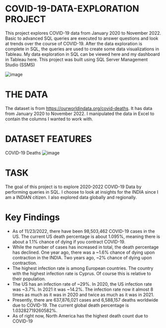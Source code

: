 # COVID-19-DATA-EXPLORATION PROJECT

This project explores COVID-19 data from January 2020 to November 2022. Basic to advanced SQL queries are executed to answer questions and look at trends over the course of COVID-19. After the data exploration is complete in SQL, the queries are used to create some data visualizations in Tableau. My data exploration in SQL can be viewed here and my dashboard in Tableau here. This project was built using SQL Server Management Studio (SSMS)

![image](https://user-images.githubusercontent.com/112798984/206856707-350c7e01-ba1b-4d41-aba4-ebfe4ad748c7.png)

# THE DATA
The dataset is from https://ourworldindata.org/covid-deaths. It has data from January 2020 to November 2022. I manipulated the data in Excel to contain the columns I wanted to work with.
# DATASET FEATURES
COVID-19 Deaths
![image](https://user-images.githubusercontent.com/112798984/206856921-3a26f1b1-a189-4b64-9649-e786c9221881.png)
# TASK
The goal of this project is to explore 2020-2022 COVID-19 Data by performing queries in SQL. I choose to look at insights for the INDIA since I am a INDIAN citizen. I also explored data globally and regionally.

# Key Findings
* As of 11/23/2022, there have been 98,503,462 COVID-19 cases in the US. The current US death percentage is about 1.095%, meaning there is about a 1.1% chance of dying if you contract COVID-19.
* While the number of cases has increased in total, the death percentage has declined. One year ago, there was a ~1.6% chance of dying upon contraction in the INDIA. Two years ago, ~2% chance of dying upon contraction.
* The highest infection rate is among European countries. The country with the highest infection rate is Cyprus. Of course this is relative to their population.
* The US has an infection rate of ~29%. In 2020, the US infection rate was ~3.7%. In 2021 it was ~14.2%. The infection rate now it almost 8 times as much as it was in 2020 and twice as much as it was in 2021.
* Presently, there are 637,876,021 cases and 6,588,157 deaths worldwide due to COVID-19. The current global death percentage is 1.03282719260582%. 
* As of right now, North America has the highest death count due to COVID-19
